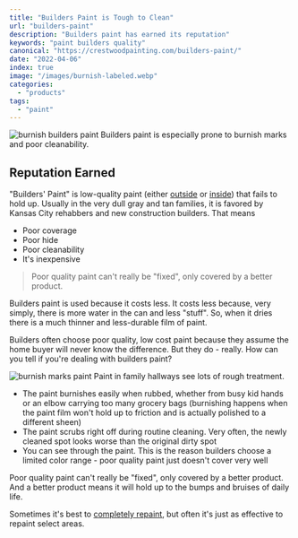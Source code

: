 ```yaml
---
title: "Builders Paint is Tough to Clean"
url: "builders-paint"
description: "Builders paint has earned its reputation"
keywords: "paint builders quality"
canonical: "https://crestwoodpainting.com/builders-paint/"
date: "2022-04-06"
index: true
image: "/images/burnish-labeled.webp"
categories:
  - "products"
tags:
  - "paint"
---
```

![burnish builders paint](/images/burnish-labeled.webp)
Builders paint is especially prone to burnish marks and poor cleanability.

## Reputation Earned

"Builders' Paint" is low-quality paint (either [outside](/exterior-paint-new-homes/) or [inside](/interior-painter-kansas-city/)) that fails to hold up. Usually in the very dull gray and tan families, it is favored by Kansas City rehabbers and new construction builders. That means

- Poor coverage
- Poor hide
- Poor cleanability
- It's inexpensive

> Poor quality paint can't really be "fixed", only covered by a better product.

Builders paint is used because it costs less. It costs less because, very simply, there is more water in the can and less "stuff". So, when it dries there is a much thinner and less-durable film of paint.

Builders often choose poor quality, low cost paint because they assume the home buyer will never know the difference. But they do - really. How can you tell if you're dealing with builders paint?

![burnish marks paint](/images/builders-exterior.jpg) Paint in family hallways see lots of rough treatment.

- The paint burnishes easily when rubbed, whether from busy kid hands or an elbow carrying too many grocery bags (burnishing happens when the paint film won't hold up to friction and is actually polished to a different sheen)
- The paint scrubs right off during routine cleaning. Very often, the newly cleaned spot looks worse than the original dirty spot
- You can see through the paint. This is the reason builders choose a limited color range - poor quality paint just doesn't cover very well

Poor quality paint can't really be "fixed", only covered by a better product. And a better product means it will hold up to the bumps and bruises of daily life.

Sometimes it's best to [completely repaint](/interior-painter-kansas-city/), but often it's just as effective to repaint select areas.
